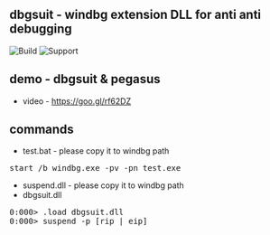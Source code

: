 dbgsuit - windbg extension DLL for anti anti debugging
-------
![Build](https://img.shields.io/badge/build-passing-brightgreen.svg)
![Support](https://img.shields.io/badge/support-live-brightgreen.svg) 

demo - dbgsuit & pegasus
-------
* video - https://goo.gl/rf62DZ

commands
-------
* test.bat - please copy it to windbg path
<pre>
start /b windbg.exe -pv -pn test.exe
</pre>

* suspend.dll - please copy it to windbg path
* dbgsuit.dll
<pre>
0:000> .load dbgsuit.dll
0:000> suspend -p [rip | eip]
</pre>
